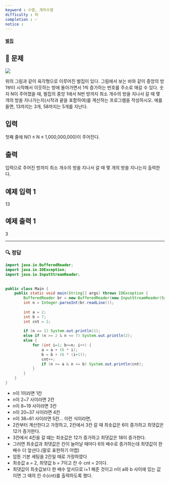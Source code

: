 ```yaml
---
keyword : 수열, 계차수열
difficulty : 하
completion : ✅
notice : 
---
```


#### [벌집](https://www.acmicpc.net/problem/2292)

## 📝 문제

![](https://www.acmicpc.net/JudgeOnline/upload/201009/3(2).png)

위의 그림과 같이 육각형으로 이루어진 벌집이 있다. 그림에서 보는 바와 같이 중앙의 방 1부터 시작해서 이웃하는 방에 돌아가면서 1씩 증가하는 번호를 주소로 매길 수 있다. 숫자 N이 주어졌을 때, 벌집의 중앙 1에서 N번 방까지 최소 개수의 방을 지나서 갈 때 몇 개의 방을 지나가는지(시작과 끝을 포함하여)를 계산하는 프로그램을 작성하시오. 예를 들면, 13까지는 3개, 58까지는 5개를 지난다.

## 입력

첫째 줄에 N(1 ≤ N ≤ 1,000,000,000)이 주어진다.

## 출력

입력으로 주어진 방까지 최소 개수의 방을 지나서 갈 때 몇 개의 방을 지나는지 출력한다.

## 예제 입력 1

13

## 예제 출력 1

3


---

### 🔍 정답

```java
import java.io.BufferedReader;  
import java.io.IOException;  
import java.io.InputStreamReader;  
  
  
public class Main {  
    public static void main(String[] args) throws IOException {  
        BufferedReader br = new BufferedReader(new InputStreamReader(System.in));  
        int n = Integer.parseInt(br.readLine());  
  
        int a = 2;  
        int b = 7;  
        int cnt = 2;  
  
        if (n == 1) System.out.println(1);  
        else if (n >= 2 & n <= 7) System.out.println(2);  
        else {  
            for (int i=1; b<=n; i++) {  
                a = a + (6 * i);  
                b = b + (6 * (i+1));  
                cnt++;  
                if (n >= a & n <= b) System.out.println(cnt);  
            }  
        }  
    }  
}
```
- n이 1이라면 1칸  
- n이 2~7 사이라면 2칸
- n이 8~19 사이라면 3칸
- n이 20~37 사이라면 4칸
- n이 38~61 사이라면 5칸... 이런 식이라면,
- 2칸부터 계산한다고 가정하고, 2칸에서 3칸 갈 때 최솟값은 6이 증가하고 최댓값은 12가 증가한다.
- 3칸에서 4칸을 갈 떄는 최솟값은 12가 증가하고 최댓값은 18이 증가한다.
- 그러면 최솟값과 최댓값은 칸이 늘어날 때마다 6의 배수로 증가하는데 최댓값이 한 배수 더 앞선다.(말로 표현하기 어렵)
- 암튼 기본 세팅을 2칸일 때로 가정하였다
- 최솟값 a = 2, 최댓값 b = 7이고 칸 수 cnt = 2이다.
- 최댓값이 최솟값보다 한 배수 앞서므로 i+1 해준 것이고 n이 a와 b 사이에 있는 값이면 그 때의 칸 수(cnt)를 출력하도록 했다.